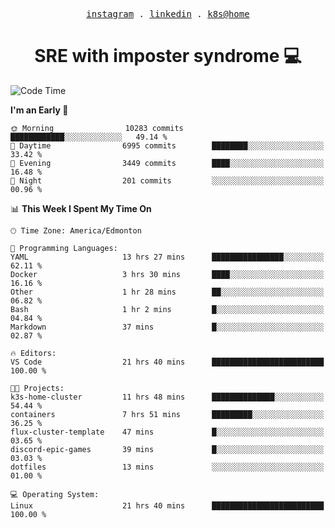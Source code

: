 <p align="center">
  <samp>
    <a href="https://www.instagram.com/lildrunkensmurf/">instagram</a> .
    <a href="https://www.linkedin.com/in/joryirving/">linkedin</a> .
    <a href="https://github.com/LilDrunkenSmurf/k3s-home-cluster">k8s@home</a>
  </samp>
</p>

<h1 align="center">
  SRE with imposter syndrome 💻
</h1>

<!--START_SECTION:waka-->
![Code Time](http://img.shields.io/badge/Code%20Time-31%20hrs%2056%20mins-blue)

**I'm an Early 🐤** 

```text
🌞 Morning                10283 commits       ████████████░░░░░░░░░░░░░   49.14 % 
🌆 Daytime                6995 commits        ████████░░░░░░░░░░░░░░░░░   33.42 % 
🌃 Evening                3449 commits        ████░░░░░░░░░░░░░░░░░░░░░   16.48 % 
🌙 Night                  201 commits         ░░░░░░░░░░░░░░░░░░░░░░░░░   00.96 % 
```


📊 **This Week I Spent My Time On** 

```text
🕑︎ Time Zone: America/Edmonton

💬 Programming Languages: 
YAML                     13 hrs 27 mins      ████████████████░░░░░░░░░   62.11 % 
Docker                   3 hrs 30 mins       ████░░░░░░░░░░░░░░░░░░░░░   16.16 % 
Other                    1 hr 28 mins        ██░░░░░░░░░░░░░░░░░░░░░░░   06.82 % 
Bash                     1 hr 2 mins         █░░░░░░░░░░░░░░░░░░░░░░░░   04.84 % 
Markdown                 37 mins             █░░░░░░░░░░░░░░░░░░░░░░░░   02.87 % 

🔥 Editors: 
VS Code                  21 hrs 40 mins      █████████████████████████   100.00 % 

🐱‍💻 Projects: 
k3s-home-cluster         11 hrs 48 mins      ██████████████░░░░░░░░░░░   54.44 % 
containers               7 hrs 51 mins       █████████░░░░░░░░░░░░░░░░   36.25 % 
flux-cluster-template    47 mins             █░░░░░░░░░░░░░░░░░░░░░░░░   03.65 % 
discord-epic-games       39 mins             █░░░░░░░░░░░░░░░░░░░░░░░░   03.03 % 
dotfiles                 13 mins             ░░░░░░░░░░░░░░░░░░░░░░░░░   01.00 % 

💻 Operating System: 
Linux                    21 hrs 40 mins      █████████████████████████   100.00 % 
```


<!--END_SECTION:waka-->